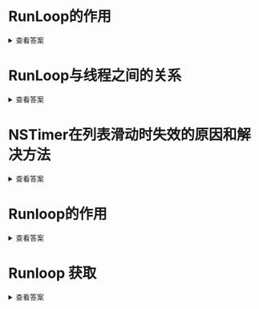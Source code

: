 
# RunLoop的作用

<details>
<summary>查看答案</summary>

  `Runloop`是一种循环机制，在不需要处理事件时候休眠，在需要处理事件时候唤醒处理事件。`Runloop`就是让线程不退出，随时能处理事件的一种机制。

</details>

# RunLoop与线程之间的关系

<details>
<summary>查看答案</summary>

`Runloop`和线程是一一对应的，存在于全部的字典当中。线程创建的时候是没有对应`Runloop`的，只有获取当前`Runloop`才会创建，`Runloop`会在线程结束销毁。

</details>

# NSTimer在列表滑动时失效的原因和解决方法

<details>
<summary>查看答案</summary>

`Runloop`存在五种运行`mode`，`NSTimer`默认运行在`default mode`上面的，当列表滚动的时候，切换称`Tracking Mode`。`default mode`就会暂停，这就是为什么`NStimer`在列表滚动时候失效，解决的办法将`NStimer`添加到`common mode`里面。

</details>

# Runloop的作用

<details>
<summary>查看答案</summary>

- 保持应用的持续运行
- 处理App的各种事件
- 节省CPU资源，提升性能。
- 负责渲染界面的UI

</details>

# Runloop 获取

<details>
<summary>查看答案</summary>

- 获取主线程对应的`Runloop`

  > ```objc
  > [NSRunLoop mainRunLoop]
  > ```

- 获取当前线程对应的`RunLoop`

  > ```objc
  > [NSRunLoop currentRunLoop]
  > ```

</details>
